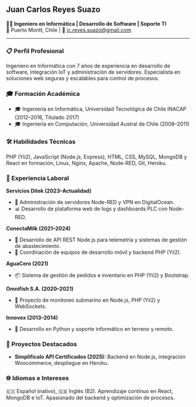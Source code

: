 ## Juan Carlos Reyes Suazo  
**👨‍💻 Ingeniero en Informática | Desarrollo de Software | Soporte TI**  
📍 Puerto Montt, Chile | 📧 [jc.reyes.suazo@gmail.com](mailto:jc.reyes.suazo@gmail.com)  

---

### 📋 Perfil Profesional  
Ingeniero en Informática con 7 años de experiencia en desarrollo de software, integración IoT y administración de servidores. Especialista en soluciones web seguras y escalables para control de procesos.

### 🎓 Formación Académica  
- 🎓 Ingeniería en Informática, Universidad Tecnológica de Chile INACAP (2012–2016, Titulado 2017)  
- 🎓 Ingeniería en Computación, Universidad Austral de Chile (2008–2011)  

### 🛠️ Habilidades Técnicas  
PHP (Yii2), JavaScript (Node.js, Express), HTML, CSS, MySQL, MongoDB y React en formación, Linux, Nginx, Apache, Node-RED, Git, Heroku.

### 💼 Experiencia Laboral  
**Servicios Ditek (2023–Actualidad)**  
- 🔧 Administración de servidores Node-RED y VPN en DigitalOcean.  
- 📊 Desarrollo de plataforma web de logs y dashboards PLC con Node-RED.  

**ConectaMilk (2021–2024)**  
- 🚀 Desarrollo de API REST Node.js para telemetría y sistemas de gestión de abastecimiento.  
- 👥 Coordinación de equipos de desarrollo móvil y backend PHP (Yii2).  

**AguaCero (2021)**  
- 📦 Sistema de gestión de pedidos e inventario en PHP (Yii2) y Bootstrap.  

**Omnifish S.A. (2020–2021)**  
- 🌊 Proyecto de monitoreo submarino en Node.js, PHP (Yii2) y WebSockets.  

**Innovex (2013–2014)**  
- 🐍 Desarrollo en Python y soporte informático en terreno y remoto.  

### 🚀 Proyectos Destacados  
- **Simplifícalo API Certificados (2025):** Backend en Node.js, integración Woocommerce, despliegue en Heroku.  

### 🌐 Idiomas e Intereses  
🇪🇸 Español (nativo), 🇬🇧 Inglés (B2). Aprendizaje continuo en React, MongoDB e IoT. Apasionado del backend y optimización de procesos.

